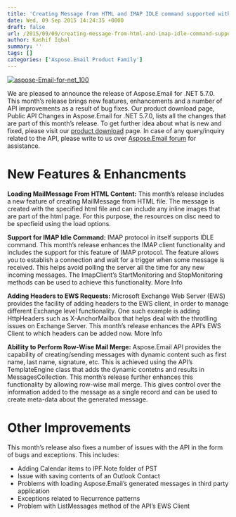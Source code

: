 ```yaml
---
title: 'Creating Message from HTML and IMAP IDLE command supported with Aspose.Email for .NET 5.7.0'
date: Wed, 09 Sep 2015 14:24:35 +0000
draft: false
url: /2015/09/09/creating-message-from-html-and-imap-idle-command-supported-with-aspose.email-for-.net-5.7.0/
author: Kashif Iqbal
summary: ''
tags: []
categories: ['Aspose.Email Product Family']
---
```


[![][1]](https://products.aspose.com/email)

We are pleased to announce the release of Aspose.Email for .NET 5.7.0. This month’s release brings new features, enhancements and a number of API improvements as a result of bug fixes. Our product download page, Public API Changes in Aspose.Email for .NET 5.7.0, lists all the changes that are part of this month’s release. To get further idea about what is new and fixed, please visit our [product download][2] page. In case of any query/inquiry related to the API, please write to us over [Aspose.Email forum][3] for assistance.

# New Features & Enhancments

**Loading MailMessage From HTML Content:** This month’s release includes a new feature of creating MailMessage from HTML file. The message is created with the specified html file and can include any inline images that are part of the html page. For this purpose, the resources on disc need to be specfieid using the load options.

**Support for IMAP Idle Command:** IMAP protocol in itself supports IDLE command. This month’s release enhances the IMAP client functionality and includes the support for this feature of IMAP protocol. The feature allows you to establish a connection and wait for a trigger when some message is received. This helps avoid polling the server all the time for any new incoming messages. The ImapClient’s StartMonitoring and StopMonitoring methods can be used to achieve this functionality. More Info

**Adding Headers to EWS Requests:** Microsoft Exchange Web Server (EWS) provides the facility of adding headers to the EWS client, in order to manage different Exchange level functionality. One such example is adding HttpHeaders such as X-AnchorMailbox that helps deal with the throtlling issues on Exchange Server. This month’s release enhances the API’s EWS Client to which headers can be added now. More Info

**Abillity to Perform Row-Wise Mail Merge:** Aspose.Email API provides the capability of creating/sending messages with dynamic content such as first name, last name, signature, etc. This is achieved using the API’s TemplateEngine class that adds the dynamic contetns and results in MessagesCollection. This month’s release further enhances this functionality by allowing row-wise mail merge. This gives control over the information added to the message as a single record and can be used to create meta-data about the generated message.

# Other Improvements

This month’s release also fixes a number of issues with the API in the form of bugs and exceptions. This includes:

*   Adding Calendar items to IPF.Note folder of PST
*   Issue with saving contents of an Outlook Contact
*   Problems with loading Aspose.Email’s generated messages in third party application
*   Exceptions related to Recurrence patterns
*   Problem with ListMessages method of the API’s EWS Client




[1]: https://blog.aspose.com/wp-content/uploads/sites/2/2015/09/aspose-Email-for-net_100.png "aspose-Email-for-net_100"
[2]: http://www.aspose.com/community/files/51/.net-components/aspose.email-for-.net/entry654649.aspx
[3]: http://www.aspose.com/community/forums/aspose.email-product-family/188/showforum.aspx




